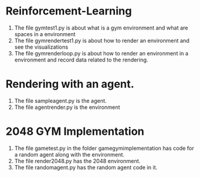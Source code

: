 # Reinforcement-Learning
1. The file gymtest1.py is about what is a gym environment and what are spaces in a environment
2. The file gymrendertest1.py is about how to render an environment and see the visualizations
3. The file gymrenderloop.py is about how to render an environment in a environment and record data related to the rendering.

# Rendering with an agent.
1. The file sampleagent.py is the agent.
2. The file agentrender.py is the environment

# 2048 GYM Implementation
1. The file gametest.py in the folder gamegymimplementation has code for a random agent along with the environment.
2. The file render2048.py has the 2048 environment.
3. The file randomagent.py has the random agent code in it. 
